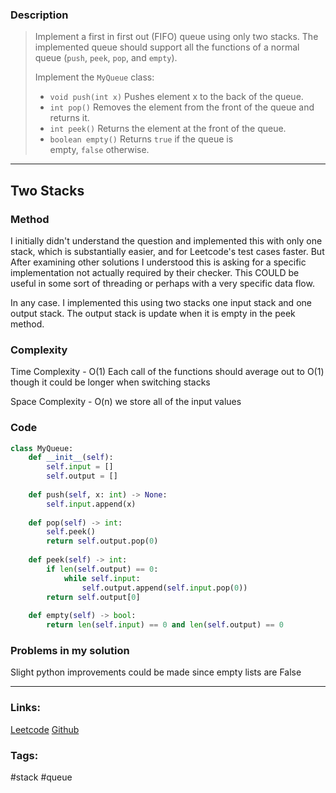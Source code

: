 ### Description

> Implement a first in first out (FIFO) queue using only two stacks. The implemented queue should support all the functions of a normal queue (`push`, `peek`, `pop`, and `empty`).
>
>Implement the `MyQueue` class:
>
>- `void push(int x)` Pushes element x to the back of the queue.
>- `int pop()` Removes the element from the front of the queue and returns it.
>- `int peek()` Returns the element at the front of the queue.
>- `boolean empty()` Returns `true` if the queue is empty, `false` otherwise.
---
## Two Stacks
### Method
I initially didn't understand the question and implemented this with only one stack, which is substantially easier, and for Leetcode's test cases faster. But After examining other solutions I understood this is asking for a specific implementation not actually required by their checker. This COULD be useful in some sort of threading or perhaps with a very specific data flow.

In any case. I implemented this using two stacks one input stack and one output stack. The output stack is update when it is empty in the peek method.

### Complexity

Time Complexity - O(1) Each call of the functions should average out to O(1) though it could be longer when switching stacks

Space Complexity - O(n) we store all of the input values
### Code
```py
class MyQueue:  
    def __init__(self):  
        self.input = []  
        self.output = []  
  
    def push(self, x: int) -> None:  
        self.input.append(x)  
  
    def pop(self) -> int:  
        self.peek()  
        return self.output.pop(0)  
  
    def peek(self) -> int:  
        if len(self.output) == 0:  
            while self.input:  
                self.output.append(self.input.pop(0))  
        return self.output[0]  
  
    def empty(self) -> bool:  
        return len(self.input) == 0 and len(self.output) == 0
```
### Problems in my solution
Slight python improvements could be made since empty lists are False

---
### Links:

[Leetcode](https://leetcode.com/problems/implement-queue-using-stacks/)
[Github](https://github.com/tharmoth/leetcode)

### Tags:
#stack #queue

